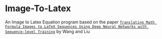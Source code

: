 # Image-To-Latex
An Image to Latex Equation program based on the paper [`Translating Math Formula Images to LaTeX Sequences Using Deep Neural Networks with Sequence-level Training`](https://arxiv.org/ftp/arxiv/papers/1908/1908.11415.pdf) by Wang and Liu
